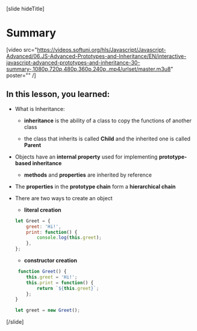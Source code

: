 [slide hideTitle]

# Summary

[video src="https://videos.softuni.org/hls/Javascript/Javascript-Advanced/06.JS-Advanced-Prototypes-and-Inheritance/EN/interactive-javascript-advanced-prototypes-and-inheritance-30-summary-,1080p,720p,480p,360p,240p,.mp4/urlset/master.m3u8" poster="" /]

## In this lesson, you learned:

- What is Inheritance:

    - **inheritance** is the ability of a class to copy the functions of another class

    - the class that inherits is called **Child** and the inherited one is called **Parent**

- Objects have an **internal property** used for implementing **prototype-based inheritance**

    - **methods** and **properties** are inherited by reference

- The **properties** in the **prototype chain** form a **hierarchical chain**

- There are two ways to create an object

    - **literal creation**

    ```js
    let Greet = {
        greet: 'Hi!',
        print: function() {
            console.log(this.greet);
        },
    };
    ```

    - **constructor creation**

    ```js 
     function Greet() {
        this.greet = 'Hi!';
        this.print = function() {
            return `${this.greet}`;
        };
    }

    let greet = new Greet();  
    ```

[/slide]
